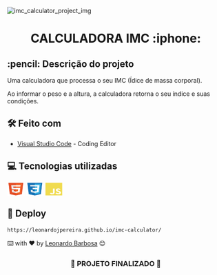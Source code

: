 ![imc_calculator_project_img](https://user-images.githubusercontent.com/87662269/191389118-9f1b4ac7-5cc9-419f-960e-31734d3ce509.JPG)


<h1 align="center">
 CALCULADORA IMC :iphone:
</h1>

<h2>
  :pencil: Descrição do projeto
</h2>

<p>
Uma calculadora que processa o seu IMC (Ídice de massa corporal).
  
Ao informar o peso e a altura, a calculadora retorna o seu índice e suas condições.
</p>

## 🛠️ Feito com
* [Visual Studio Code](https://code.visualstudio.com) - Coding Editor

## 💻 Tecnologias utilizadas
<div display="flex">
  <img align="center" alt="leo-HTML" height="30" width="40" src="https://raw.githubusercontent.com/devicons/devicon/master/icons/html5/html5-original.svg">
 <img align="center" alt="leo-CSS" height="30" width="40" src="https://raw.githubusercontent.com/devicons/devicon/master/icons/css3/css3-original.svg">
 <img align="center" alt="leo-Js" height="30" width="40" src="https://raw.githubusercontent.com/devicons/devicon/master/icons/javascript/javascript-plain.svg">
</div>

## :link: Deploy

```
https://leonardojpereira.github.io/imc-calculator/
```

⌨️ with ❤️ by [Leonardo Barbosa](https://github.com/leonardojpereira) 😊

<h3 align="center">
  
  :construction: PROJETO FINALIZADO :construction:
  
</h3>
